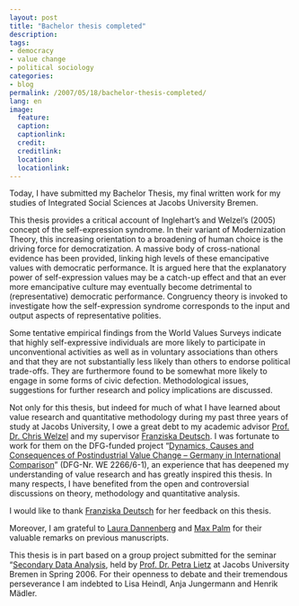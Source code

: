 ```yaml
---
layout: post
title: "Bachelor thesis completed"
description:
tags:
- democracy
- value change
- political sociology
categories:
- blog
permalink: /2007/05/18/bachelor-thesis-completed/
lang: en
image:
  feature:
  caption: 
  captionlink: 
  credit: 
  creditlink: 
  location: 
  locationlink:
---
```


Today, I have submitted my Bachelor Thesis, my final written work for my studies of Integrated Social Sciences at Jacobs University Bremen. 

This thesis provides a critical account of Inglehart’s and Welzel’s (2005) concept of the self-expression syndrome. 
In their variant of Modernization Theory, this increasing orientation to a broadening of human choice is the driving force for democratization. 
A massive body of cross-national evidence has been provided, linking high levels of these emancipative values with democratic performance. 
It is argued here that the explanatory power of self-expression values may be a catch-up effect and that an ever more emancipative culture may eventually become  detrimental to (representative) democratic performance. 
Congruency theory is invoked to investigate how the self-expression syndrome corresponds to the input and output aspects of representative polities. 

Some tentative empirical findings from the World Values Surveys indicate that highly self-expressive individuals are more likely to participate in unconventional activities as well as in voluntary associations than others and that they are not substantially less likely than others to endorse political trade-offs. 
They are furthermore found to be somewhat more likely to engage in some forms of civic defection. 
Methodological issues, suggestions for further research and policy implications are discussed. 

Not only for this thesis, but indeed for much of what I have learned about value research and quantitative methodology during my past three years of study at Jacobs University, I owe a great debt to my academic advisor [Prof. Dr. Chris Welzel](http://www.jacobs-university.de/directory/cwelzel/index.php) and my supervisor [Franziska Deutsch](http://www.jacobs-university.de/directory/02845). 
I was fortunate to work for them on the DFG-funded project “[Dynamics, Causes and Consequences of Postindustrial Value Change – Germany in International Comparison](http://www.jacobs-university.de/schools/shss/research/wvs/home)” (DFG-Nr. WE 2266/6-1), an experience that has deepened my understanding of value research and has greatly inspired this thesis. 
In many respects, I have benefited from the open and controversial discussions on theory, methodology and quantitative analysis.  

I would like to thank [Franziska Deutsch](http://www.jacobs-university.de/directory/02845) for her feedback on this thesis. 

Moreover, I am grateful to [Laura Dannenberg](http://www.uva.nl/over_de_uva/object.cfm/53C1ABE3-5172-4844-9BE5AD57C714433A/uid=KDA1IiY0KipLTEpYIAo=) and [Max Palm](http://www.palm-island.net) for their valuable remarks on previous manuscripts. 

This thesis is in part based on a group project submitted for the seminar “[Secondary Data Analysis](http://www.jacobs-university.de/academics/courses/Spring_2006/SHSS/990212_1/), held by [Prof. Dr. Petra Lietz](http://www.jacobs-university.de/directory/02628/) at Jacobs University Bremen in Spring 2006. 
For their openness to debate and their tremendous perseverance I am indebted to Lisa Heindl, Anja Jungermann and Henrik Mädler. 
